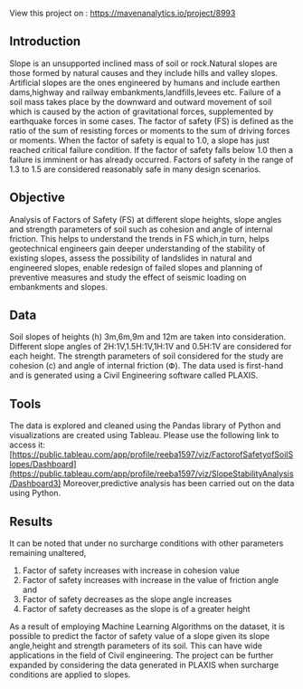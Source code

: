 View this project on : https://mavenanalytics.io/project/8993

## Introduction

Slope is an unsupported inclined mass of soil or rock.Natural slopes are those formed by natural causes and they include hills and valley slopes.
Artificial slopes are the ones engineered by humans and include earthen dams,highway and railway embankments,landfills,levees etc.
Failure of a soil mass takes place by the downward and outward movement of soil which is caused by the action of gravitational forces, supplemented by earthquake forces in some cases. 
The factor of safety (FS)  is defined as the ratio of the sum of resisting forces or moments to the sum of driving forces or moments. When the factor of safety is equal to 1.0, a slope has just reached critical failure condition. If the factor of safety falls below 1.0 then a failure is imminent or has already occurred. Factors of safety in the range of 1.3 to 1.5 are considered reasonably safe in many design scenarios.

## Objective

Analysis of Factors of Safety (FS) at different slope heights, slope angles and strength parameters of soil such as cohesion and angle of internal friction.
This helps to understand the trends in FS which,in turn, helps geotechnical engineers gain deeper understanding of the stability of existing slopes, 
assess the possibility of landslides in natural and engineered slopes, enable redesign of failed slopes and planning of preventive measures and study the effect of seismic loading on embankments and slopes.

## Data

Soil slopes of heights (h) 3m,6m,9m and 12m are taken into consideration.
Different slope angles of 2H:1V,1.5H:1V,1H:1V and 0.5H:1V are considered for each height.
The strength parameters of soil considered for the study are cohesion (c) and angle of internal friction (Փ).
The data used is first-hand and is generated using a Civil Engineering software called PLAXIS.

## Tools

The data is explored and cleaned using the Pandas library of Python and visualizations are created using Tableau. Please use the following link to access it:
[https://public.tableau.com/app/profile/reeba1597/viz/FactorofSafetyofSoilSlopes/Dashboard](https://public.tableau.com/app/profile/reeba1597/viz/SlopeStabilityAnalysis/Dashboard3)
Moreover,predictive analysis has been carried out on the data using Python.

## Results

It can be noted that under no surcharge conditions with other parameters remaining unaltered,

1.	Factor of safety increases with increase in cohesion value
2.	Factor of safety increases with increase in the value of friction angle and
3.  Factor of safety decreases as the slope angle increases
4.  Factor of safety decreases as the slope is of a greater height

As a result of employing Machine Learning Algorithms on the dataset, it is possible to predict the factor of safety value of a slope given its slope angle,height and strength parameters of its soil. This can have wide applications in the field of Civil engineering. The project can be further expanded by considering the data generated in PLAXIS when surcharge conditions are applied to slopes.
